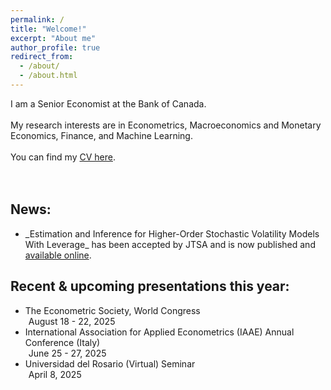 ```yaml
---
permalink: /
title: "Welcome!"
excerpt: "About me"
author_profile: true
redirect_from: 
  - /about/
  - /about.html
---
```

I am a Senior Economist at the Bank of Canada.
<br />
<br />
My research interests are in Econometrics, Macroeconomics and Monetary Economics, Finance, and Machine Learning. 
<br />
<br />
You can find my [CV here](https://roga11.github.io/gabrielrodriguez.github.io/files/RodriguezRondon_CV_20250702.pdf). 
<br />
<br />
<br />
## News:
<ul>
  <li> _Estimation and Inference for Higher-Order Stochastic Volatility Models With Leverage_ has been accepted by JTSA and is now published and <a href=" https://doi.org/10.1111/jtsa.12851">available online</a>.
  </li>
</ul>

## Recent & upcoming presentations this year:
<ul>
  <li>The Econometric Society, World Congress 
    <div style="margin-left: 5px;"> August 18 - 22, 2025 </div>
  </li>
  <li>International Association for Applied Econometrics (IAAE) Annual Conference (Italy)
    <div style="margin-left: 5px;"> June 25 - 27, 2025 </div>
  </li>
  <li>Universidad del Rosario (Virtual) Seminar
    <div style="margin-left: 5px;"> April 8, 2025 </div>
  </li>
</ul>

